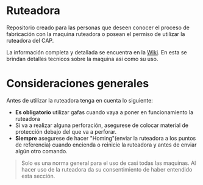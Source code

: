 # Ruteadora
Repositorio creado para las personas que deseen conocer el proceso de fabricación con la maquina ruteadora o posean el permiso de utilizar la ruteadora del CAP. 

La información completa y detallada se encuentra en la [Wiki](https://github.com/cap-repositories/Ruteadora/wiki). En esta se brindan detalles tecnicos sobre la maquina asi como su uso.

# Consideraciones generales
Antes de utilizar la ruteadora tenga en cuenta lo siguiente:

+ **Es obligatorio** utilizar gafas cuando vaya a poner en funcionamiento la ruteadora
+ Si va a realizar alguna perforación, asegurese de colocar material de protección debajo del que va a perforar.
+ **Siempre** asegurese de hacer "Homing"(enviar la ruteadora a los puntos de referencia) cuando encienda o reinicie la ruteadora y antes de enviar algún otro comando.

> Solo es una norma general para el uso de casi todas las maquinas. Al hacer uso de la ruteadora da su consentimiento de haber entendido esta sección.